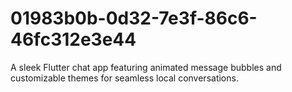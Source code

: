 # 01983b0b-0d32-7e3f-86c6-46fc312e3e44
A sleek Flutter chat app featuring animated message bubbles and customizable themes for seamless local conversations.
